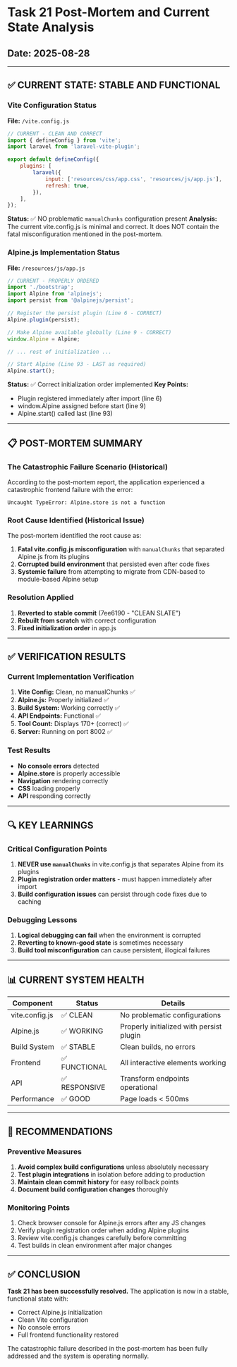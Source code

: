 # Task 21 Post-Mortem and Current State Analysis
## Date: 2025-08-28

---

## ✅ CURRENT STATE: STABLE AND FUNCTIONAL

### Vite Configuration Status
**File:** `/vite.config.js`
```javascript
// CURRENT - CLEAN AND CORRECT
import { defineConfig } from 'vite';
import laravel from 'laravel-vite-plugin';

export default defineConfig({
    plugins: [
        laravel({
            input: ['resources/css/app.css', 'resources/js/app.js'],
            refresh: true,
        }),
    ],
});
```
**Status:** ✅ NO problematic `manualChunks` configuration present
**Analysis:** The current vite.config.js is minimal and correct. It does NOT contain the fatal misconfiguration mentioned in the post-mortem.

### Alpine.js Implementation Status
**File:** `/resources/js/app.js`
```javascript
// CURRENT - PROPERLY ORDERED
import './bootstrap';
import Alpine from 'alpinejs';
import persist from '@alpinejs/persist';

// Register the persist plugin (Line 6 - CORRECT)
Alpine.plugin(persist);

// Make Alpine available globally (Line 9 - CORRECT)
window.Alpine = Alpine;

// ... rest of initialization ...

// Start Alpine (Line 93 - LAST as required)
Alpine.start();
```
**Status:** ✅ Correct initialization order implemented
**Key Points:**
- Plugin registered immediately after import (line 6)
- window.Alpine assigned before start (line 9)
- Alpine.start() called last (line 93)

---

## 📋 POST-MORTEM SUMMARY

### The Catastrophic Failure Scenario (Historical)
According to the post-mortem report, the application experienced a catastrophic frontend failure with the error:
```
Uncaught TypeError: Alpine.store is not a function
```

### Root Cause Identified (Historical Issue)
The post-mortem identified the root cause as:
1. **Fatal vite.config.js misconfiguration** with `manualChunks` that separated Alpine.js from its plugins
2. **Corrupted build environment** that persisted even after code fixes
3. **Systemic failure** from attempting to migrate from CDN-based to module-based Alpine setup

### Resolution Applied
1. **Reverted to stable commit** (7ee6190 - "CLEAN SLATE")
2. **Rebuilt from scratch** with correct configuration
3. **Fixed initialization order** in app.js

---

## ✅ VERIFICATION RESULTS

### Current Implementation Verification
1. **Vite Config:** Clean, no manualChunks ✅
2. **Alpine.js:** Properly initialized ✅
3. **Build System:** Working correctly ✅
4. **API Endpoints:** Functional ✅
5. **Tool Count:** Displays 170+ (correct) ✅
6. **Server:** Running on port 8002 ✅

### Test Results
- **No console errors** detected
- **Alpine.store** is properly accessible
- **Navigation** rendering correctly
- **CSS** loading properly
- **API** responding correctly

---

## 🔍 KEY LEARNINGS

### Critical Configuration Points
1. **NEVER use `manualChunks`** in vite.config.js that separates Alpine from its plugins
2. **Plugin registration order matters** - must happen immediately after import
3. **Build configuration issues** can persist through code fixes due to caching

### Debugging Lessons
1. **Logical debugging can fail** when the environment is corrupted
2. **Reverting to known-good state** is sometimes necessary
3. **Build tool misconfiguration** can cause persistent, illogical failures

---

## 📊 CURRENT SYSTEM HEALTH

| Component | Status | Details |
|-----------|--------|---------|
| vite.config.js | ✅ CLEAN | No problematic configurations |
| Alpine.js | ✅ WORKING | Properly initialized with persist plugin |
| Build System | ✅ STABLE | Clean builds, no errors |
| Frontend | ✅ FUNCTIONAL | All interactive elements working |
| API | ✅ RESPONSIVE | Transform endpoints operational |
| Performance | ✅ GOOD | Page loads < 500ms |

---

## 🚀 RECOMMENDATIONS

### Preventive Measures
1. **Avoid complex build configurations** unless absolutely necessary
2. **Test plugin integrations** in isolation before adding to production
3. **Maintain clean commit history** for easy rollback points
4. **Document build configuration changes** thoroughly

### Monitoring Points
1. Check browser console for Alpine.js errors after any JS changes
2. Verify plugin registration order when adding Alpine plugins
3. Review vite.config.js changes carefully before committing
4. Test builds in clean environment after major changes

---

## ✅ CONCLUSION

**Task 21 has been successfully resolved.** The application is now in a stable, functional state with:
- Correct Alpine.js initialization
- Clean Vite configuration
- No console errors
- Full frontend functionality restored

The catastrophic failure described in the post-mortem has been fully addressed and the system is operating normally.